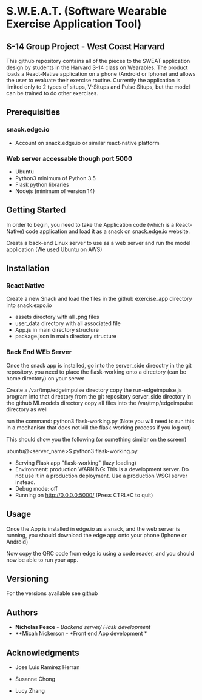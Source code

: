 
# S.W.E.A.T. (Software Wearable Exercise Application Tool)

## S-14 Group Project - West Coast Harvard

This github repository contains all of the pieces to the SWEAT application  design by students in the Harvard S-14 class on Wearables.   The product loads a React-Native application on a phone (Android or Iphone) and allows the user to evaluate their exercise routine.  Currently the application is limited only to 2 types of situps, V-Situps and Pulse Situps, but the model can be trained to do other exercises.

## Prerequisities

### snack.edge.io

- Account on snack.edge.io  or similar react-native platform

### Web server accessable though port 5000

- Ubuntu
- Python3   minimum of Python 3.5
- Flask python libraries
- Nodejs (minimum of version 14)

## Getting Started


In order to begin, you need to take the Application code (which is a React-Native) code application and load it as a snack on snack.edge.io website. 

Creata a back-end Linux  server to use as a web server and run the model application (We used Ubuntu on AWS)

## Installation

### React Native 

Create a new Snack and load the files in the github exercise_app directory into snack.expo.io
- assets directory with all .png files 
- user_data directory with all associated file
- App.js in main directory structure
- package.json in main directory structure

### Back End WEb Server

Once the snack app is installed,  go into the server_side direcotry in the git repository.
you need to place the flask-working onto a directory (can be home directory) on your server

Create a /var/tmp/edgeimpulse directory
copy the run-edgeimpulse.js program into that directory from the git repository server_side directory
in the github MLmodels directory copy all files into the /var/tmp/edgeimpulse directory as well

run the command:  python3 flask-working.py   (Note you will need to run this in a mechanism that does not kill the flask-working process if you log out)

This should show you the following (or something similar on the screen)

ubuntu@<server_name>$ python3 flask-working.py
 * Serving Flask app "flask-working" (lazy loading)
 * Environment: production
   WARNING: This is a development server. Do not use it in a production deployment.
   Use a production WSGI server instead.
 * Debug mode: off
 * Running on http://0.0.0.0:5000/ (Press CTRL+C to quit)



## Usage

Once the App is installed in edge.io as a snack,  and the web server is running, you should download the edge app onto your phone (Iphone or Android)

Now copy the QRC code from edge.io using a code reader, and you should now be able to run your app.

## Versioning

For the versions available see github

## Authors

* **Nicholas Pesce** - *Backend server/ Flask development*
* **Micah Nickerson  - *Front end App development *


## Acknowledgments

- Jose Luis Ramirez Herran

* Susanne Chong 

* Lucy Zhang
